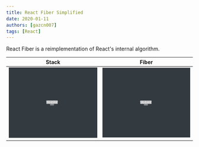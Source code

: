```yaml
---
title: React Fiber Simplified
date: 2020-01-11
authors: [gazcn007]
tags: [React]
---
```


React Fiber is a reimplementation of React's internal algorithm. 

|Stack|Fiber|
|---|---|
|![](stack.gif)|![](fiber.gif)|